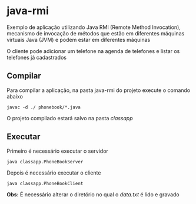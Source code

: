 # java-rmi
Exemplo de aplicação utilizando Java RMI (Remote Method Invocation), mecanismo de invocação de métodos que estão em diferentes máquinas virtuais Java (JVM) e podem estar em diferentes máquinas

O cliente pode adicionar um telefone na agenda de telefones e listar os telefones já cadastrados

## Compilar

Para compilar a aplicação, na pasta java-rmi do projeto execute o comando abaixo

`javac -d ./ phonebook/*.java`

O projeto compilado estará salvo na pasta *classapp*


## Executar

Primeiro é necessário executar o servidor

`java classapp.PhoneBookServer`

Depois é necessário executar o cliente

`java classapp.PhoneBookClient`

**Obs:** É necessário alterar o diretório no qual o *data.txt* é lido e gravado

